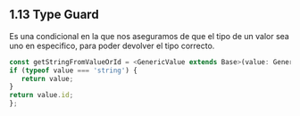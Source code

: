 ## 1.13 Type Guard

Es una condicional en la que nos aseguramos de que el tipo de un valor
sea uno en especifico, para poder devolver el tipo correcto.

``` javascript
const getStringFromValueOrId = <GenericValue extends Base>(value: GenericValue) => {
if (typeof value === 'string') {
   return value;
}
return value.id;
};
```

